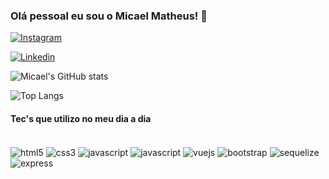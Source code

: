### Olá pessoal eu sou o Micael Matheus! 👋

[![Instagram](https://img.shields.io/badge/Instagram-E4405F?style=for-the-badge&logo=instagram&logoColor=white)](https://instagram.com/micaelmatheus)

[![Linkedin](https://img.shields.io/badge/LinkedIn-0077B5?style=for-the-badge&logo=linkedin&logoColor=white)](https://www.linkedin.com/in/micael-matheus-848323150/)

![Micael's GitHub stats](https://github-readme-stats.vercel.app/api?username=micaelmths&theme=dracula)

![Top Langs](https://github-readme-stats.vercel.app/api/top-langs/?username=micaelmths&layout=compact)


#### Tec's que utilizo no meu dia a dia

<div style="display: inline-block"><br/>
  <img align="center" alt="html5" src="https://img.shields.io/badge/HTML5-E34F26?style=for-the-badge&logo=html5&logoColor=white">
  <img align="center" alt="css3" src="https://img.shields.io/badge/CSS3-1572B6?style=for-the-badge&logo=css3&logoColor=white">
  <img align="center" alt="javascript" src="https://img.shields.io/badge/JavaScript-F7DF1E?style=for-the-badge&logo=javascript&logoColor=black">
  <img align="center" alt="javascript" src="https://img.shields.io/badge/Node.js-43853D?style=for-the-badge&logo=node.js&logoColor=white">
  <img align="center" alt="vuejs" src="https://img.shields.io/badge/Vue.js-35495E?style=for-the-badge&logo=vue.js&logoColor=4FC08D">
  <img align="center" alt="bootstrap" src="https://img.shields.io/badge/Bootstrap-563D7C?style=for-the-badge&logo=bootstrap&logoColor=white">
  <img align="center" alt="sequelize" src="https://img.shields.io/badge/sequelize-323330?style=for-the-badge&logo=sequelize&logoColor=blue">
  <img align="center" alt="express" src="https://img.shields.io/badge/Express.js-404D59?style=for-the-badge">
</div>
